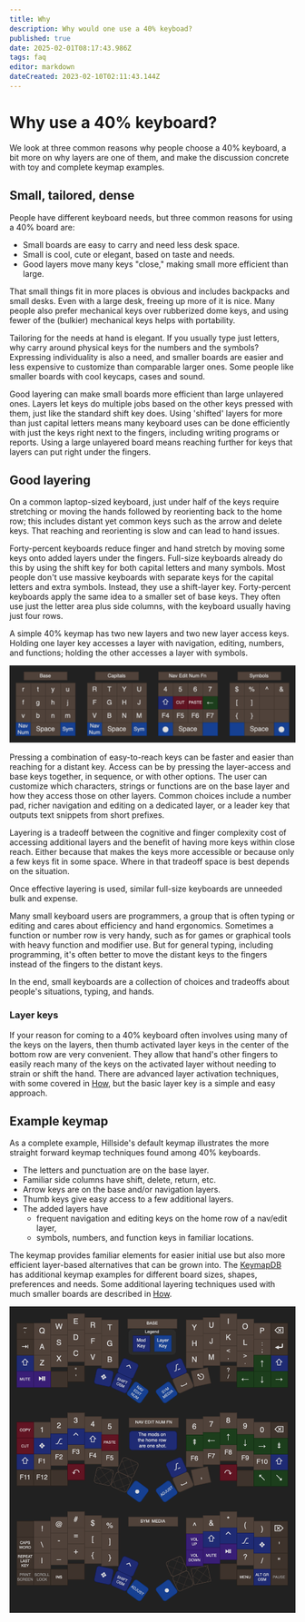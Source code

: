 ```yaml
---
title: Why
description: Why would one use a 40% keyboad?
published: true
date: 2025-02-01T08:17:43.986Z
tags: faq
editor: markdown
dateCreated: 2023-02-10T02:11:43.144Z
---
```


# Why use a 40% keyboard?

We look at three common reasons why people choose a 40% keyboard, a bit more on why layers are one of them, and make the discussion concrete with toy and complete keymap examples.

## Small, tailored, dense

People have different keyboard needs, but three common reasons for using a 40% board are:

- Small boards are easy to carry and need less desk space.
- Small is cool, cute or elegant, based on taste and needs.
- Good layers move many keys "close," making small more efficient than large.

That small things fit in more places is obvious and includes backpacks and small desks. Even with a large desk, freeing up more of it is nice. Many people also prefer mechanical keys over rubberized dome keys, and using fewer of the (bulkier) mechanical keys helps with portability.

Tailoring for the needs at hand is elegant. If you usually type just letters, why carry around physical keys for the numbers and the symbols? Expressing individuality is also a need, and smaller boards are easier and less expensive to customize than comparable larger ones. Some people like smaller boards with cool keycaps, cases and sound.

Good layering can make small boards more efficient than large unlayered ones. Layers let keys do multiple jobs based on the other keys pressed with them, just like the standard shift key does. Using 'shifted' layers for more than just capital letters means many keyboard uses can be done efficiently with just the keys right next to the fingers, including writing programs or reports. Using a large unlayered board means reaching further for keys that layers can put right under the fingers.

## Good layering

On a common laptop-sized keyboard, just under half of the keys require stretching or moving the hands followed by reorienting back to the home row; this includes distant yet common keys such as the arrow and delete keys. That reaching and reorienting is slow and can lead to hand issues.

Forty-percent keyboards reduce finger and hand stretch by moving some keys onto added layers under the fingers. Full-size keyboards already do this by using the shift key for both capital letters and many symbols. Most people don't use massive keyboards with separate keys for the capital letters and extra symbols. Instead, they use a shift-layer key. Forty-percent keyboards apply the same idea to a smaller set of base keys. They often use just the letter area plus side columns, with the keyboard usually having just four rows.

A simple 40% keymap has two new layers and two new layer access keys. Holding one layer key accesses a layer with navigation, editing, numbers, and functions; holding the other accesses a layer with symbols.

![why_layers_demo.drawio.png](/image/why_layers_demo.drawio.png)

Pressing a combination of easy-to-reach keys can be faster and easier than reaching for a distant key. Access can be by pressing the layer-access and base keys together, in sequence, or with other options. The user can customize which characters, strings or functions are on the base layer and how they access those on other layers. Common choices include a number pad, richer navigation and editing on a dedicated layer, or a leader key that outputs text snippets from short prefixes.

Layering is a tradeoff between the cognitive and finger complexity cost of accessing additional layers and the benefit of having more keys within close reach. Either because that makes the keys more accessible or because only a few keys fit in some space. Where in that tradeoff space is best depends on the situation.

Once effective layering is used, similar full-size keyboards are unneeded bulk and expense.

Many small keyboard users are programmers, a group that is often typing or editing and cares about efficiency and hand ergonomics. Sometimes a function or number row is very handy, such as for games or graphical tools with heavy function and modifier use. But for general typing, including programming, it's often better to move the distant keys to the fingers instead of the fingers to the distant keys.

In the end, small keyboards are a collection of choices and tradeoffs about people's situations, typing, and hands.

### Layer keys

If your reason for coming to a 40% keyboard often involves using many of the keys on the layers, then thumb activated layer keys in the center of the bottom row are very convenient. They allow that hand's other fingers to easily reach many of the keys on the activated layer without needing to strain or shift the hand. There are advanced layer activation techniques, with some covered in [How](/how), but the basic layer key is a simple and easy approach.

## Example keymap

As a complete example, Hillside's default keymap illustrates the more straight forward keymap techniques found among 40% keyboards.

- The letters and punctuation are on the base layer.
- Familiar side columns have shift, delete, return, etc.
- Arrow keys are on the base and/or navigation layers.
- Thumb keys give easy access to a few additional layers.
- The added layers have
    - frequent navigation and editing keys on the home row of a nav/edit layer,
    - symbols, numbers, and function keys in familiar locations.

The keymap provides familiar elements for easier initial use but also more efficient layer-based alternatives that can be grown into. The [KeymapDB](https://keymapdb.com/) has additional keymap examples for different board sizes, shapes, preferences and needs. Some additional layering techniques used with much smaller boards are described in [How](/how).

![why_keymap_hillside.drawio.png](/image/why_keymap_hillside.drawio.png)
